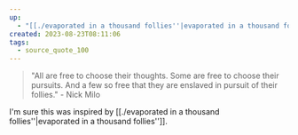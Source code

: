 ```yaml
---
up:
  - "[[./evaporated in a thousand follies''|evaporated in a thousand follies'']]"
created: 2023-08-23T08:11:06
tags:
  - source_quote_100
---
```


> "All are free to choose their thoughts. Some are free to choose their pursuits. And a few so free that they are enslaved in pursuit of their follies." - Nick Milo

I'm sure this was inspired by [[./evaporated in a thousand follies''|evaporated in a thousand follies'']].